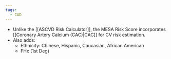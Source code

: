 ```yaml
---
tags:
  - CAD
---
```

- Unlike the [[ASCVD Risk Calculator]], the MESA Risk Score incorporates [[Coronary Artery Calcium (CAC)|CAC]] for CV risk estimation.
- Also adds:
	- Ethnicity: Chinese, Hispanic, Caucasian, African American
	- FHx (1st Deg)